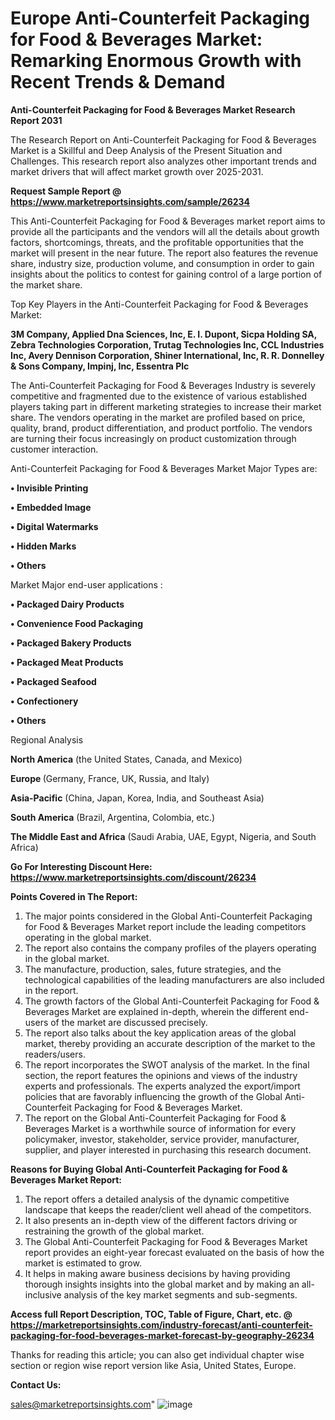 # Europe Anti-Counterfeit Packaging for Food & Beverages Market: Remarking Enormous Growth with Recent Trends & Demand

<strong>Anti-Counterfeit Packaging for Food & Beverages Market Research Report 2031</strong>

The Research Report on Anti-Counterfeit Packaging for Food & Beverages Market is a Skillful and Deep Analysis of the Present Situation and Challenges. This research report also analyzes other important trends and market drivers that will affect market growth over 2025-2031.

<strong>Request Sample Report @ <a href=https://www.marketreportsinsights.com/sample/26234>https://www.marketreportsinsights.com/sample/26234</a></strong>

This Anti-Counterfeit Packaging for Food & Beverages market report aims to provide all the participants and the vendors will all the details about growth factors, shortcomings, threats, and the profitable opportunities that the market will present in the near future. The report also features the revenue share, industry size, production volume, and consumption in order to gain insights about the politics to contest for gaining control of a large portion of the market share.

Top Key Players in the Anti-Counterfeit Packaging for Food & Beverages Market:

<strong>3M Company, Applied Dna Sciences, Inc, E. I. Dupont, Sicpa Holding SA, Zebra Technologies Corporation, Trutag Technologies Inc, CCL Industries Inc, Avery Dennison Corporation, Shiner International, Inc, R. R. Donnelley & Sons Company, Impinj, Inc, Essentra Plc</strong>

The Anti-Counterfeit Packaging for Food & Beverages Industry is severely competitive and fragmented due to the existence of various established players taking part in different marketing strategies to increase their market share. The vendors operating in the market are profiled based on price, quality, brand, product differentiation, and product portfolio. The vendors are turning their focus increasingly on product customization through customer interaction.

Anti-Counterfeit Packaging for Food & Beverages Market Major Types are:

<strong>• Invisible Printing

• Embedded Image

• Digital Watermarks

• Hidden Marks

• Others</strong>

Market Major end-user applications :

<strong>• Packaged Dairy Products

• Convenience Food Packaging

• Packaged Bakery Products

• Packaged Meat Products

• Packaged Seafood

• Confectionery

• Others</strong>

Regional Analysis

</u><strong><b>North America</b></strong> (the United States, Canada, and Mexico)

<strong><b>Europe </b></strong>(Germany, France, UK, Russia, and Italy)

<strong><b>Asia-Pacific</b></strong> (China, Japan, Korea, India, and Southeast Asia)

<strong><b>South America</b></strong> (Brazil, Argentina, Colombia, etc.)

<strong><b>The Middle East and Africa</b></strong> (Saudi Arabia, UAE, Egypt, Nigeria, and South Africa)

<strong>Go For Interesting Discount Here: <a href=https://www.marketreportsinsights.com/discount/26234>https://www.marketreportsinsights.com/discount/26234</a></strong>

<strong>Points Covered in The Report:</strong>
<ol>
  <li>The major points considered in the Global Anti-Counterfeit Packaging for Food & Beverages Market report include the leading competitors operating in the global market.</li>
  <li>The report also contains the company profiles of the players operating in the global market.</li>
  <li>The manufacture, production, sales, future strategies, and the technological capabilities of the leading manufacturers are also included in the report.</li>
  <li>The growth factors of the Global Anti-Counterfeit Packaging for Food & Beverages Market are explained in-depth, wherein the different end-users of the market are discussed precisely.</li>
  <li>The report also talks about the key application areas of the global market, thereby providing an accurate description of the market to the readers/users.</li>
  <li>The report incorporates the SWOT analysis of the market. In the final section, the report features the opinions and views of the industry experts and professionals. The experts analyzed the export/import policies that are favorably influencing the growth of the Global Anti-Counterfeit Packaging for Food & Beverages Market.</li>
  <li>The report on the Global Anti-Counterfeit Packaging for Food & Beverages Market is a worthwhile source of information for every policymaker, investor, stakeholder, service provider, manufacturer, supplier, and player interested in purchasing this research document.</li>
</ol>
<strong>Reasons for Buying Global Anti-Counterfeit Packaging for Food & Beverages Market Report:</strong>

<ol>
  <li>The report offers a detailed analysis of the dynamic competitive landscape that keeps the reader/client well ahead of the competitors.</li>
  <li>It also presents an in-depth view of the different factors driving or restraining the growth of the global market.</li>
  <li>The Global Anti-Counterfeit Packaging for Food & Beverages Market report provides an eight-year forecast evaluated on the basis of how the market is estimated to grow.</li>
  <li>It helps in making aware business decisions by having providing thorough insights insights into the global market and by making an all-inclusive analysis of the key market segments and sub-segments.</li>
</ol>
<strong>Access full Report Description, TOC, Table of Figure, Chart, etc. @ <a href=https://marketreportsinsights.com/industry-forecast/anti-counterfeit-packaging-for-food-beverages-market-forecast-by-geography-26234>https://marketreportsinsights.com/industry-forecast/anti-counterfeit-packaging-for-food-beverages-market-forecast-by-geography-26234</a></strong>


Thanks for reading this article; you can also get individual chapter wise section or region wise report version like Asia, United States, Europe.

<strong>Contact Us:</strong>

sales@marketreportsinsights.com"
![image](https://github.com/user-attachments/assets/ca2438ef-1100-4b06-9cb5-34271704c9e1)
